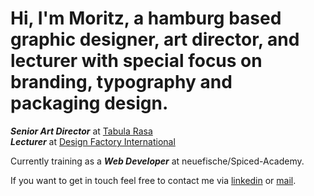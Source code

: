 # Hi, I'm Moritz, a hamburg based graphic designer, art director, and lecturer with special focus on branding, typography and packaging design.

**_Senior Art Director_** at [Tabula Rasa](https://tabula-rasa.studio/)<br>
**_Lecturer_** at [Design Factory International](https://design-factory.de/)

Currently training as a **_Web Developer_** at neuefische/Spiced-Academy.

If you want to get in touch feel free to contact me via [linkedin](https://www.linkedin.com/in/moritz-hoyer-391911186/) or [mail](contact@moritzhoyer.de).

